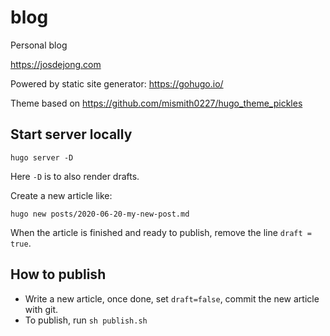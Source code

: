 blog
====

Personal blog

https://josdejong.com

Powered by static site generator: https://gohugo.io/

Theme based on https://github.com/mismith0227/hugo_theme_pickles


## Start server locally

```
hugo server -D
```

Here `-D` is to also render drafts.

Create a new article like:

```
hugo new posts/2020-06-20-my-new-post.md
```

When the article is finished and ready to publish, remove the line `draft = true`.


## How to publish

- Write a new article, once done, set `draft=false`, commit the new article with git.
- To publish, run `sh publish.sh`
